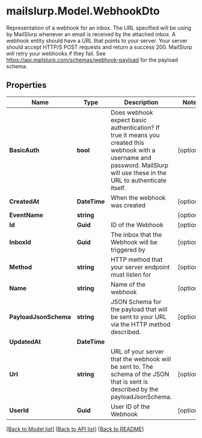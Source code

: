 # mailslurp.Model.WebhookDto
Representation of a webhook for an inbox. The URL specified will be using by MailSlurp whenever an email is received by the attached inbox. A webhook entity should have a URL that points to your server. Your server should accept HTTP/S POST requests and return a success 200. MailSlurp will retry your webhooks if they fail. See https://api.mailslurp.com/schemas/webhook-payload for the payload schema.
## Properties

Name | Type | Description | Notes
------------ | ------------- | ------------- | -------------
**BasicAuth** | **bool** | Does webhook expect basic authentication? If true it means you created this webhook with a username and password. MailSlurp will use these in the URL to authenticate itself. | [optional] 
**CreatedAt** | **DateTime** | When the webhook was created | [optional] 
**EventName** | **string** |  | [optional] 
**Id** | **Guid** | ID of the Webhook | [optional] 
**InboxId** | **Guid** | The inbox that the Webhook will be triggered by | [optional] 
**Method** | **string** | HTTP method that your server endpoint must listen for | [optional] 
**Name** | **string** | Name of the webhook | [optional] 
**PayloadJsonSchema** | **string** | JSON Schema for the payload that will be sent to your URL via the HTTP method described. | [optional] 
**UpdatedAt** | **DateTime** |  | 
**Url** | **string** | URL of your server that the webhook will be sent to. The schema of the JSON that is sent is described by the payloadJsonSchema. | [optional] 
**UserId** | **Guid** | User ID of the Webhook | [optional] 

[[Back to Model list]](../README#documentation-for-models) [[Back to API list]](../README#documentation-for-api-endpoints) [[Back to README]](../README)

